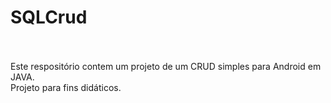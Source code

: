 # SQLCrud
<br>
<br>
Este respositório contem um projeto de um CRUD simples para Android em JAVA.<br>
Projeto para fins didáticos.
